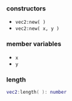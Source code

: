 ### constructors
- `vec2:new( )`
- `vec2:new( x, y )`

### member variables
- `x`
- `y`

### length
```lua
vec2:length( ): number
```